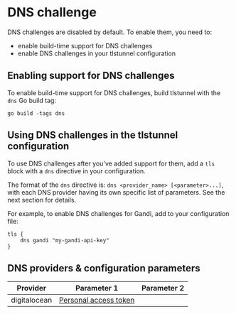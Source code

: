 # DNS challenge

DNS challenges are disabled by default. To enable them, you need to:
- enable build-time support for DNS challenges
- enable DNS challenges in your tlstunnel configuration

## Enabling support for DNS challenges

To enable build-time support for DNS challenges, build tlstunnel with the `dns` Go build tag:

```
go build -tags dns
```

## Using DNS challenges in the tlstunnel configuration

To use DNS challenges after you've added support for them, add a `tls` block with a `dns` directive in your configuration.

The format of the `dns` directive is: `dns <provider_name> [<parameter>...]`, with each DNS provider having its own specific list of parameters. See the next section for details.

For example, to enable DNS challenges for Gandi, add to your configuration file:
```
tls {
    dns gandi "my-gandi-api-key"
}
```

## DNS providers & configuration parameters

| Provider | Parameter 1 | Parameter 2 |
| --- | --- | --- |
| digitalocean | [Personal access token](https://github.com/digitalocean/godo#authentication) | |
